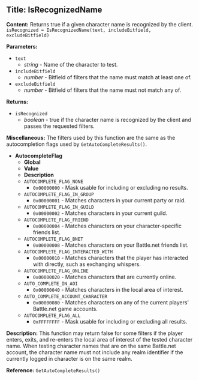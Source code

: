 ## Title: IsRecognizedName

**Content:**
Returns true if a given character name is recognized by the client.
`isRecognized = IsRecognizedName(text, includeBitfield, excludeBitfield)`

**Parameters:**
- `text`
  - *string* - Name of the character to test.
- `includeBitfield`
  - *number* - Bitfield of filters that the name must match at least one of.
- `excludeBitfield`
  - *number* - Bitfield of filters that the name must not match any of.

**Returns:**
- `isRecognized`
  - *boolean* - true if the character name is recognized by the client and passes the requested filters.

**Miscellaneous:**
The filters used by this function are the same as the autocompletion flags used by `GetAutoCompleteResults()`.
- **AutocompleteFlag**
  - **Global**
  - **Value**
  - **Description**
  - `AUTOCOMPLETE_FLAG_NONE`
    - `0x00000000` - Mask usable for including or excluding no results.
  - `AUTOCOMPLETE_FLAG_IN_GROUP`
    - `0x00000001` - Matches characters in your current party or raid.
  - `AUTOCOMPLETE_FLAG_IN_GUILD`
    - `0x00000002` - Matches characters in your current guild.
  - `AUTOCOMPLETE_FLAG_FRIEND`
    - `0x00000004` - Matches characters on your character-specific friends list.
  - `AUTOCOMPLETE_FLAG_BNET`
    - `0x00000008` - Matches characters on your Battle.net friends list.
  - `AUTOCOMPLETE_FLAG_INTERACTED_WITH`
    - `0x00000010` - Matches characters that the player has interacted with directly, such as exchanging whispers.
  - `AUTOCOMPLETE_FLAG_ONLINE`
    - `0x00000020` - Matches characters that are currently online.
  - `AUTO_COMPLETE_IN_AOI`
    - `0x00000040` - Matches characters in the local area of interest.
  - `AUTO_COMPLETE_ACCOUNT_CHARACTER`
    - `0x00000080` - Matches characters on any of the current players' Battle.net game accounts.
  - `AUTOCOMPLETE_FLAG_ALL`
    - `0xFFFFFFFF` - Mask usable for including or excluding all results.

**Description:**
This function may return false for some filters if the player enters, exits, and re-enters the local area of interest of the tested character name.
When testing character names that are on the same Battle.net account, the character name must not include any realm identifier if the currently logged in character is on the same realm.

**Reference:**
`GetAutoCompleteResults()`